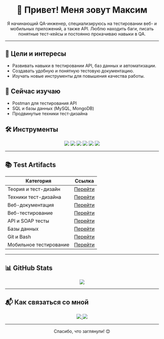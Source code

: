 <h1 align="center">👋 Привет! Меня зовут Максим</h1>

<p align="center">
Я начинающий QA-инженер, специализируюсь на тестировании веб- и мобильных приложений, а также API. Люблю находить баги, писать понятные тест-кейсы и постоянно прокачиваю навыки в QA.
</p>

---

## 🎯 Цели и интересы
- Развивать навыки в тестировании API, баз данных и автоматизации.
- Создавать удобную и понятную тестовую документацию.
- Изучать новые инструменты для повышения качества работы.

## 🚀 Сейчас изучаю
- Postman для тестирования API
- SQL и базы данных (MySQL, MongoDB)
- Продвинутые техники тест-дизайна

## 🛠 Инструменты

<p align="center">
  <img src="https://img.shields.io/badge/-Postman-FF6C37?style=flat-square&logo=postman&logoColor=white" />
  <img src="https://img.shields.io/badge/-MySQL-4479A1?style=flat-square&logo=mysql&logoColor=white" />
  <img src="https://img.shields.io/badge/-MongoDB-47A248?style=flat-square&logo=mongodb&logoColor=white" />
  <img src="https://img.shields.io/badge/-VS%20Code-007ACC?style=flat-square&logo=visual-studio-code&logoColor=white" />
  <img src="https://img.shields.io/badge/-Git-F05032?style=flat-square&logo=git&logoColor=white" />
  <img src="https://img.shields.io/badge/-Jira-0052CC?style=flat-square&logo=jira&logoColor=white" />
</p>

---

## 📚 Test Artifacts

| Категория | Ссылка |
|-----------|--------|
| Теория и тест-дизайн | [Перейти](https://github.com/MaximKuznetcov/theory) |
| Техники тест-дизайна | [Перейти](https://github.com/MaximKuznetcov/design) |
| Веб-документация | [Перейти](https://github.com/MaximKuznetcov/docs) |
| Веб-тестирование | [Перейти](https://github.com/MaximKuznetcov/Web) |
| API и SOAP тесты | [Перейти](https://github.com/MaximKuznetcov/api) |
| Базы данных | [Перейти](https://github.com/MaximKuznetcov/database) |
| Git и Bash | [Перейти](https://github.com/MaximKuznetcov/git_bash) |
| Мобильное тестирование | [Перейти](https://github.com/MaximKuznetcov/mobile-) |

---

## 📊 GitHub Stats
<p align="center">
  <img src="https://github-readme-stats.vercel.app/api?username=MaximKuznetcov&show_icons=true&theme=default&hide_title=true" />
</p>

---

## 📬 Как связаться со мной
<p align="center">
  <a href="mailto:maksimkuznetcovqa@mail.ru">
    <img src="https://img.shields.io/badge/Email-D14836?style=for-the-badge&logo=gmail&logoColor=white" />
  </a>
  <a href="https://t.me/JooMaks">
    <img src="https://img.shields.io/badge/Telegram-2CA5E0?style=for-the-badge&logo=telegram&logoColor=white" />
  </a>
</p>

---

<p align="center">Спасибо, что заглянули! 😊</p>